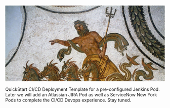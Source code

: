 ![Intro](./docs/triton-mosaic.jpg)

QuickStart CI/CD Deployment Template for a pre-configured Jenkins Pod. Later we will add an Atlassian JIRA Pod as well as ServiceNow New York Pods to complete the CI/CD Devops experience. Stay tuned.


